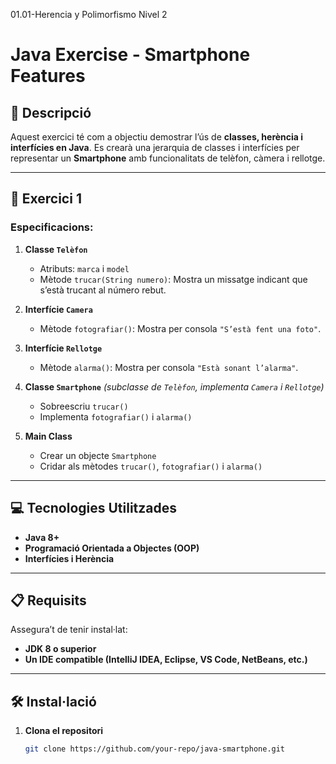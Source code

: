 01.01-Herencia y Polimorfismo Nivel 2

# Java Exercise - Smartphone Features

## 📄 Descripció

Aquest exercici té com a objectiu demostrar l’ús de **classes, herència i interfícies en Java**. 
Es crearà una jerarquia de classes i interfícies per representar un **Smartphone** amb funcionalitats 
de telèfon, càmera i rellotge.

---

## 📌 Exercici 1

### **Especificacions:**
1. **Classe `Telèfon`**  
   - Atributs: `marca` i `model`
   - Mètode `trucar(String numero)`: Mostra un missatge indicant que s’està trucant al número rebut.

2. **Interfície `Camera`**  
   - Mètode `fotografiar()`: Mostra per consola `"S’està fent una foto"`.

3. **Interfície `Rellotge`**  
   - Mètode `alarma()`: Mostra per consola `"Està sonant l’alarma"`.

4. **Classe `Smartphone`** *(subclasse de `Telèfon`, implementa `Camera` i `Rellotge`)*
   - Sobreescriu `trucar()`
   - Implementa `fotografiar()` i `alarma()`

5. **Main Class**  
   - Crear un objecte `Smartphone`
   - Cridar als mètodes `trucar()`, `fotografiar()` i `alarma()`

---

## 💻 Tecnologies Utilitzades

- **Java 8+**
- **Programació Orientada a Objectes (OOP)**
- **Interfícies i Herència**

---

## 📋 Requisits

Assegura’t de tenir instal·lat:

- **JDK 8 o superior**  
- **Un IDE compatible (IntelliJ IDEA, Eclipse, VS Code, NetBeans, etc.)**  

---

## 🛠️ Instal·lació

1. **Clona el repositori**  
   ```bash
   git clone https://github.com/your-repo/java-smartphone.git
